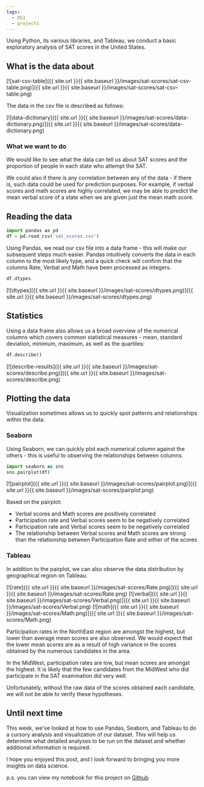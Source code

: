 ```yaml
---
tags:
  - DSI
  - projects
---
```

Using Python, its various libraries, and Tableau, we conduct a basic exploratory analysis of SAT scores in the United States.

## What is the data about
[![sat-csv-table]({{ site.url }}{{ site.baseurl }}/images/sat-scores/sat-csv-table.png)]({{ site.url }}{{ site.baseurl }}/images/sat-scores/sat-csv-table.png)

The data in the csv file is described as follows:

[![data-dictionary]({{ site.url }}{{ site.baseurl }}/images/sat-scores/data-dictionary.png)]({{ site.url }}{{ site.baseurl }}/images/sat-scores/data-dictionary.png)

### What we want to do
We would like to see what the data can tell us about SAT scores and the proportion of people in each state who attempt the SAT.

We could also if there is any correlation between any of the data - if there is, such data could be used for prediction purposes. For example, if verbal scores and math scores are highly correlated, we may be able to predict the mean verbal score of a state when we are given just the mean math score.

## Reading the data
```python
import pandas as pd
df = pd.read_csv('sat_scores.csv')
```

Using Pandas, we read our csv file into a data frame - this will make our subsequent steps much easier. Pandas intuitively converts the data in each column to the most likely type, and a quick check will confirm that the columns Rate, Verbal and Math have been processed as integers.

```python
df.dtypes
```
[![dtypes]({{ site.url }}{{ site.baseurl }}/images/sat-scores/dtypes.png)]({{ site.url }}{{ site.baseurl }}/images/sat-scores/dtypes.png)

## Statistics
Using a data frame also allows us a broad overview of the numerical columns which covers common statistical measures - mean, standard deviation, minimum, maximum, as well as the quartiles:

```python
df.describe()
```

[![describe-results]({{ site.url }}{{ site.baseurl }}/images/sat-scores/describe.png)]({{ site.url }}{{ site.baseurl }}/images/sat-scores/describe.png)

## Plotting the data
Visualization sometimes allows us to quickly spot patterns and relationships within the data.

### Seaborn
Using Seaborn, we can quickly plot each numerical column against the others - this is useful to observing the relationships between columns.

```python
import seaborn as sns
sns.pairplot(df)
```

[![pairplot]({{ site.url }}{{ site.baseurl }}/images/sat-scores/pairplot.png)]({{ site.url }}{{ site.baseurl }}/images/sat-scores/pairplot.png)

Based on the pairplot:  
<ul>
	<li>Verbal scores and Math scores are positively correlated</li>
	<li>Participation rate and Verbal scores seem to be negatively correlated</li>
	<li>Participation rate and Verbal scores seem to be negatively correlated</li>
	<li>The relationship between Verbal scores and Math scores are strong than the relationship between Participation Rate and either of the scores</li>
</ul>

### Tableau
In addition to the pairplot, we can also observe the data distribution by geographical region on Tableau.

[![rate]({{ site.url }}{{ site.baseurl }}/images/sat-scores/Rate.png)]({{ site.url }}{{ site.baseurl }}/images/sat-scores/Rate.png)
[![verbal]({{ site.url }}{{ site.baseurl }}/images/sat-scores/Verbal.png)]({{ site.url }}{{ site.baseurl }}/images/sat-scores/Verbal.png)
[![math]({{ site.url }}{{ site.baseurl }}/images/sat-scores/Math.png)]({{ site.url }}{{ site.baseurl }}/images/sat-scores/Math.png)

Participation rates in the NorthEast region are amongst the highest, but lower than average mean scores are also observed. We would expect that the lower mean scores are as a result of high variance in the scores obtained by the numerous candidates in the area.

In the MidWest, participation rates are low, but mean scores are amongst the highest. It is likely that the few candidates from the MidWest who did participate in the SAT examination did very well.

Unfortunately, without the raw data of the scores obtained each candidate, we will not be able to verify these hypotheses.

## Until next time
This week, we've looked at how to use Pandas, Seaborn, and Tableau to do a cursory analysis and visualization of our dataset. This will help us determine what detailed analyses to be run on the dataset and whether additional information is required.

I hope you enjoyed this post, and I look forward to bringing you more insights on data science.

p.s. you can view my notebook for this project on [Github](https://github.com/jocelyn-ong/ga-dsi/blob/master/projects/projects-weekly/project-01/starter-code/project_1_jocelyn_ong.ipynb)
